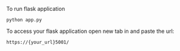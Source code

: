 To run flask application

```
python app.py
```

To access your flask application open new tab in and paste the url:

```
https://{your_url}5001/
```
